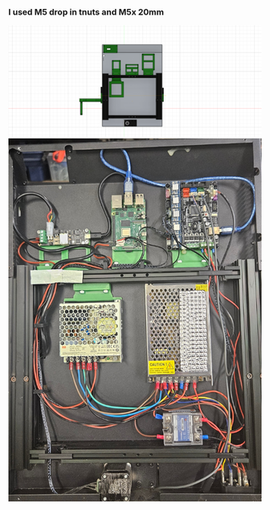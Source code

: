 ### I used M5 drop in tnuts and M5x 20mm 

![alt text](images/electronic-mounts.png)
![alt text](images/electronics-assembled.jpg)

